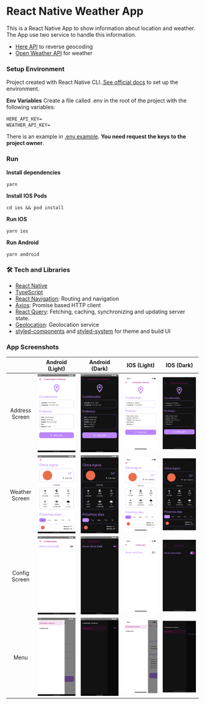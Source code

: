 # React Native Weather App

This is a React Native App to show information about location and weather. The App use two service to handle this information.

- [Here API](https://www.here.com/) to reverse geocoding
- [Open Weather API](https://openweathermap.org/api) for weather

### Setup Environment

Project created with React Native CLI.[ See official docs](https://reactnative.dev/docs/environment-setup) to set up the environment.

**Env Variables**
Create a file called .env in the root of the project with the following variables:

```
HERE_API_KEY=
WEATHER_API_KEY=
```

There is an example in [.env.example](./.env.example). **You need request the keys to the project owner**.

### Run

**Install dependencies**

```
yarn
```

**Install IOS Pods**

```
cd ios && pod install
```

**Run IOS**

```
yarn ios
```

**Run Android**

```
yarn android
```

### 🛠 Tech and Libraries

- [React Native](https://reactnative.dev/)
- [TypeScript](https://www.typescriptlang.org/)
- [React Navigation](https://reactnavigation.org/): Routing and navigation
- [Axios](https://github.com/axios/axios): Promise based HTTP client
- [React Query](https://react-query.tanstack.com/): Fetching, caching, synchronizing and updating server state.
- [Geolocation](https://github.com/Agontuk/react-native-geolocation-service): Geolocation service
- [styled-components](https://styled-components.com/) and [styled-system](https://styled-system.com/) for theme and build UI

### App Screenshots

|                |              Android (Light)               |              Android (Dark)               | IOS (Light)                            | IOS (Dark)                            |
| :------------: | :----------------------------------------: | :---------------------------------------: | -------------------------------------- | ------------------------------------- |
| Address Screen | ![](docs/images/android/light_address.png) | ![](docs/images/android/dark_address.png) | ![](docs/images/ios/light_address.png) | ![](docs/images/ios/dark_address.png) |
| Weather Screen | ![](docs/images/android/light_weather.png) | ![](docs/images/android/dark_weather.png) | ![](docs/images/ios/light_weather.png) | ![](docs/images/ios/dark_weather.png) |
| Config Screen  | ![](docs/images/android/light_config.png)  | ![](docs/images/android/dark_config.png)  | ![](docs/images/ios/light_config.png)  | ![](docs/images/ios/dark_config.png)  |
|      Menu      |  ![](docs/images/android/light_menu.png)   |  ![](docs/images/android/dark_menu.png)   | ![](docs/images/ios/light_menu.png)    | ![](docs/images/ios/dark_menu.png)    |
